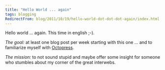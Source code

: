 ```yaml
---
title: "Hello World ... again"
tags: blogging
RedirectFrom: blog/2011/10/19/hello-world-dot-dot-dot-again/index.html
---
```


Hello world ... again. This time in english ;-).

_The goal:_ at least one blog post per week starting with this one ... and to familiarize myself with [Octopress](http://octopress.org).

_The mission:_ to not sound stupid and maybe offer some insight for someone who stumbles about my corner of the great interwebs.
